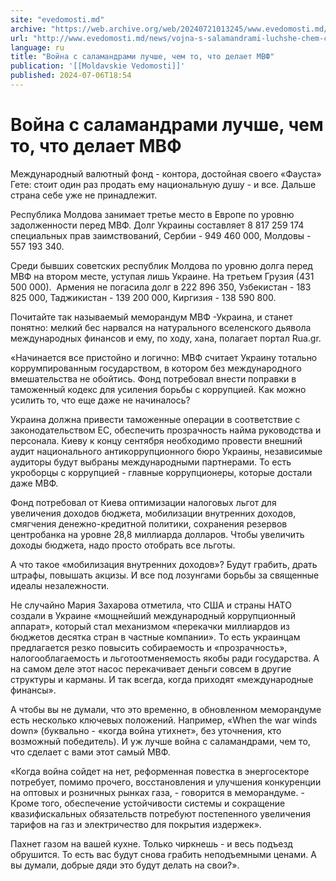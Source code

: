 ```yaml
---
site: "evedomosti.md"
archive: "https://web.archive.org/web/20240721013245/www.evedomosti.md/news/vojna-s-salamandrami-luchshe-chem-chto-delaet-mvf"
url: "http://www.evedomosti.md/news/vojna-s-salamandrami-luchshe-chem-chto-delaet-mvf"
language: ru
title: "Война с саламандрами лучше, чем то, что делает МВФ"
publication: '[[Moldavskie Vedomosti]]'
published: 2024-07-06T18:54
---
```


# Война с саламандрами лучше, чем то, что делает МВФ

Международный валютный фонд - контора, достойная своего «Фауста» Гете: стоит один раз продать ему национальную душу - и все. Дальше страна себе уже не принадлежит.

Республика Молдова занимает третье место в Европе по уровню задолженности перед МВФ. Долг Украины составляет 8 817 259 174 специальных прав заимствований, Сербии - 949 460 000, Молдовы - 557 193 340.

Среди бывших советских республик Молдова по уровню долга перед МВФ на втором месте, уступая лишь Украине. На третьем Грузия (431 500 000).  Армения не погасила долг в 222 896 350, Узбекистан - 183 825 000, Таджикистан - 139 200 000, Киргизия - 138 590 800.

Почитайте так называемый меморандум МВФ -Украина, и станет понятно: мелкий бес нарвался на натурального вселенского дьявола международных финансов и ему, по ходу, хана, полагает портал Rua.gr.

«Начинается все пристойно и логично: МВФ считает Украину тотально коррумпированным государством, в котором без международного вмешательства не обойтись. Фонд потребовал внести поправки в таможенный кодекс для усиления борьбы с коррупцией. Как можно усилить то, что еще даже не начиналось?

Украина должна привести таможенные операции в соответствие с законодательством ЕС, обеспечить прозрачность найма руководства и персонала. Киеву к концу сентября необходимо провести внешний аудит национального антикоррупционного бюро Украины, независимые аудиторы будут выбраны международными партнерами. То есть укроборцы с коррупцией - главные коррупционеры, которые достали даже МВФ.

Фонд потребовал от Киева оптимизации налоговых льгот для увеличения доходов бюджета, мобилизации внутренних доходов, смягчения денежно-кредитной политики, сохранения резервов центробанка на уровне 28,8 миллиарда долларов. Чтобы увеличить доходы бюджета, надо просто отобрать все льготы.

А что такое «мобилизация внутренних доходов»? Будут грабить, драть штрафы, повышать акцизы. И все под лозунгами борьбы за священные идеалы незалежности.

Не случайно Мария Захарова отметила, что США и страны НАТО создали в Украине «мощнейший международный коррупционный аппарат», который стал механизмом «перекачки миллиардов из бюджетов десятка стран в частные компании». То есть украинцам предлагается резко повысить собираемость и «прозрачность», налогооблагаемость и льготоотменяемость якобы ради государства. А на самом деле этот насос перекачивает деньги совсем в другие структуры и карманы. И так всегда, когда приходят «международные финансы».

А чтобы вы не думали, что это временно, в обновленном меморандуме есть несколько ключевых положений. Например, «When the war winds down» (буквально - «когда война утихнет», без уточнения, кто возможный победитель). И уж лучше война с саламандрами, чем то, что сделает с вами этот самый МВФ.

«Когда война сойдет на нет, реформенная повестка в энергосекторе потребует, помимо прочего, восстановления и улучшения конкуренции на оптовых и розничных рынках газа, - говорится в меморандуме. - Кроме того, обеспечение устойчивости системы и сокращение квазифискальных обязательств потребуют постепенного увеличения тарифов на газ и электричество для покрытия издержек».

Пахнет газом на вашей кухне. Только чиркнешь - и весь подъезд обрушится. То есть вас будут снова грабить неподъемными ценами. А вы думали, добрые дяди это будут делать на свои?».